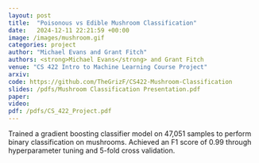 ```yaml
---
layout: post
title:  "Poisonous vs Edible Mushroom Classification"
date:   2024-12-11 22:21:59 +00:00
image: /images/mushroom.gif
categories: project
author: "Michael Evans and Grant Fitch"
authors: <strong>Michael Evans</strong> and Grant Fitch
venue: "CS 422 Intro to Machine Learning Course Project"
arxiv:
code: https://github.com/TheGrizF/CS422-Mushroom-Classification
slides: /pdfs/Mushroom Classification Presentation.pdf
paper:
video:
pdf: /pdfs/CS_422_Project.pdf
---
```

Trained a gradient boosting classifier model on 47,051 samples to perform binary classification on mushrooms. Achieved an F1 score of 0.99 through hyperparameter tuning and 5-fold cross validation.

